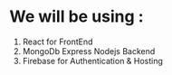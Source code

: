 # We will be using :
1. React for FrontEnd
2. MongoDb Express Nodejs Backend
3. Firebase for Authentication & Hosting

